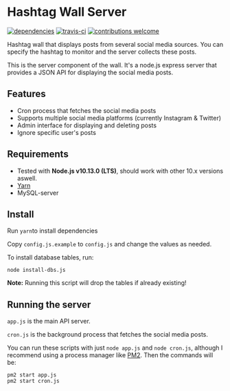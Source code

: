 # Hashtag Wall Server

[![dependencies](https://david-dm.org/Krisseck/Hashtag-Wall-Server.svg)](https://david-dm.org/Krisseck/Hashtag-Wall-Server) [![travis-ci](https://travis-ci.org/Krisseck/Hashtag-Wall-Server.svg?branch=master)](https://travis-ci.org/Krisseck/Hashtag-Wall-Server) [![contributions welcome](https://img.shields.io/badge/contributions-welcome-brightgreen.svg?style=flat)](https://github.com/Krisseck/Hashtag-Wall-Server/issues)

Hashtag wall that displays posts from several social media sources. You can specify the hashtag to monitor and the server collects these posts.

This is the server component of the wall. It's a node.js express server that provides a JSON API for displaying the social media posts.

## Features

* Cron process that fetches the social media posts
* Supports multiple social media platforms (currently Instagram & Twitter)
* Admin interface for displaying and deleting posts
* Ignore specific user's posts

## Requirements

* Tested with **Node.js v10.13.0 (LTS)**, should work with other 10.x versions aswell.
* [Yarn](https://yarnpkg.com/)
* MySQL-server


## Install

Run `yarn`to install dependencies

Copy `config.js.example` to `config.js` and change the values as needed.

To install database tables, run:

`node install-dbs.js`

**Note:** Running this script will drop the tables if already existing!

## Running the server ##

`app.js` is the main API server.

`cron.js` is the background process that fetches the social media posts. 

You can run these scripts with just `node app.js` and `node cron.js`, although I recommend using a process manager like [PM2](https://pm2.io/). Then the commands will be:

```
pm2 start app.js
pm2 start cron.js
```
